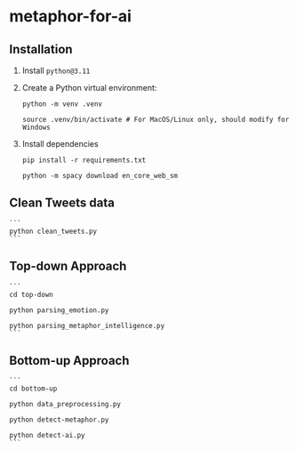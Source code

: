 # metaphor-for-ai

## Installation

1. Install `python@3.11`

2. Create a Python virtual environment:
    ```
    python -m venv .venv

    source .venv/bin/activate # For MacOS/Linux only, should modify for Windows
    ```

3. Install dependencies
    ```
    pip install -r requirements.txt

    python -m spacy download en_core_web_sm
    ```

## Clean Tweets data
    ```
    python clean_tweets.py
    ```

## Top-down Approach
    ```
    cd top-down

    python parsing_emotion.py

    python parsing_metaphor_intelligence.py
    ```

## Bottom-up Approach
    ```
    cd bottom-up

    python data_preprocessing.py

    python detect-metaphor.py

    python detect-ai.py
    ```
